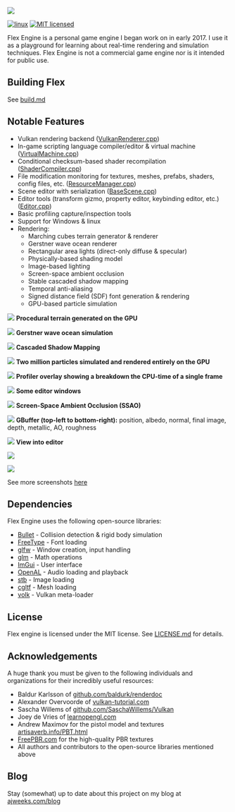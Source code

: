 ![](FlexEngine/screenshots/flex_engine_banner_3.png)

[![linux](https://github.com/ajweeks/FlexEngine/actions/workflows/build_linux.yml/badge.svg)](https://github.com/ajweeks/FlexEngine/actions/workflows/build_linux.yml)
[![MIT licensed](https://img.shields.io/badge/license-MIT-blue.svg)](LICENSE.md)

Flex Engine is a personal game engine I began work on in early 2017. I use it as a playground for learning about real-time rendering and simulation techniques. Flex Engine is not a commercial game engine nor is it intended for public use.

## Building Flex
See [build.md](build.md)

## Notable Features
- Vulkan rendering backend ([VulkanRenderer.cpp](FlexEngine/src/Graphics/Vulkan/VulkanRenderer.cpp))
- In-game scripting language compiler/editor & virtual machine ([VirtualMachine.cpp](FlexEngine/src/VirtualMachine/Backend/VirtualMachine.cpp))
- Conditional checksum-based shader recompilation ([ShaderCompiler.cpp](FlexEngine/src/Graphics/ShaderCompiler.cpp))
- File modification monitoring for textures, meshes, prefabs, shaders, config files, etc. ([ResourceManager.cpp](FlexEngine/src/ResourceManager.cpp))
- Scene editor with serialization ([BaseScene.cpp](FlexEngine/src/Scene/BaseScene.cpp))
- Editor tools (transform gizmo, property editor, keybinding editor, etc.) ([Editor.cpp](FlexEngine/src/Editor.cpp))
- Basic profiling capture/inspection tools
- Support for Windows & linux
- Rendering:
  - Marching cubes terrain generator & renderer
  - Gerstner wave ocean renderer
  - Rectangular area lights (direct-only diffuse & specular)
  - Physically-based shading model
  - Image-based lighting
  - Screen-space ambient occlusion
  - Stable cascaded shadow mapping
  - Temporal anti-aliasing
  - Signed distance field (SDF) font generation & rendering
  - GPU-based particle simulation

![](FlexEngine/screenshots/2021-05-22_21-05-20.jpg)
**Procedural terrain generated on the GPU**

![](FlexEngine/screenshots/2020-06-13_water_04.jpg)
**Gerstner wave ocean simulation**

![](FlexEngine/screenshots/2019-06-23_11-21-10.jpg)
**Cascaded Shadow Mapping**

![](FlexEngine/screenshots/2019-11-17-gpu-particles-07.jpg)
**Two million particles simulated and rendered entirely on the GPU**

![](FlexEngine/screenshots/2018-07-10_profiling-visualization-06.jpg)
**Profiler overlay showing a breakdown the CPU-time of a single frame**

![](FlexEngine/screenshots/2019-04-21_imgui.jpg)
**Some editor windows**

![](FlexEngine/screenshots/2019-05-26_21-05-27.png)
**Screen-Space Ambient Occlusion (SSAO)**

![](FlexEngine/screenshots/2017-10-19_16-17-00-G-Buffer.jpg)
**GBuffer (top-left to bottom-right):** position, albedo, normal, final image, depth, metallic, AO, roughness

![](FlexEngine/screenshots/2018-07-08_21-52-09.png)
**View into editor**

![](FlexEngine/screenshots/2017-10-08_10-46-22-combined.jpg)

![](FlexEngine/screenshots/2017-10-08_10-33-45-combined.jpg)

See more screenshots [here](https://github.com/ajweeks/FlexEngine/tree/development/FlexEngine/screenshots)

## Dependencies
Flex Engine uses the following open-source libraries:
 - [Bullet](https://github.com/bulletphysics/bullet3) - Collision detection & rigid body simulation
 - [FreeType](https://www.freetype.org/) - Font loading
 - [glfw](https://github.com/glfw/glfw) - Window creation, input handling
 - [glm](https://github.com/g-truc/glm) - Math operations
 - [ImGui](https://github.com/ocornut/imgui) - User interface
 - [OpenAL](https://www.openal.org) - Audio loading and playback
 - [stb](https://github.com/nothings/stb) - Image loading
 - [cgltf](https://github.com/jkuhlmann/cgltf) - Mesh loading
 - [volk](https://github.com/zeux/volk) - Vulkan meta-loader

## License
Flex engine is licensed under the MIT license. See [LICENSE.md](LICENSE.md) for details.

## Acknowledgements
A huge thank you must be given to the following individuals and organizations for their incredibly useful resources:
 - Baldur Karlsson of [github.com/baldurk/renderdoc](https://github.com/baldurk/renderdoc)
 - Alexander Overvoorde of [vulkan-tutorial.com](https://vulkan-tutorial.com)
 - Sascha Willems of [github.com/SaschaWillems/Vulkan](https://github.com/SaschaWillems/Vulkan)
 - Joey de Vries of [learnopengl.com](https://learnopengl.com)
 - Andrew Maximov for the pistol model and textures [artisaverb.info/PBT.html ](http://artisaverb.info/PBT.html)
 - [FreePBR.com](https://FreePBR.com) for the high-quality PBR textures
 - All authors and contributors to the open-source libraries mentioned above

## Blog
 Stay (somewhat) up to date about this project on my blog at [ajweeks.com/blog](https://ajweeks.com/blog/)
